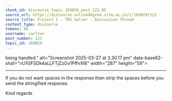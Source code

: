 ```yaml
---
chunk_id: discourse_topic_169029_post_123_05
source_url: https://discourse.onlinedegree.iitm.ac.in/t/169029/123
source_title: Project 2 - TDS Solver - Discussion Thread
content_type: discourse
tokens: 84
username: carlton
post_number: 123
topic_id: 169029
---
```


 being handled." alt="Screenshot 2025-03-27 at 3.30.17 pm" data-base62-sha1="vU1GFSDk4aLLFTjZzOv1PffvXl6" width="287" height="59">

---

If you do not want spaces in the response then strip the spaces before you send the stringified response.

Kind regards
